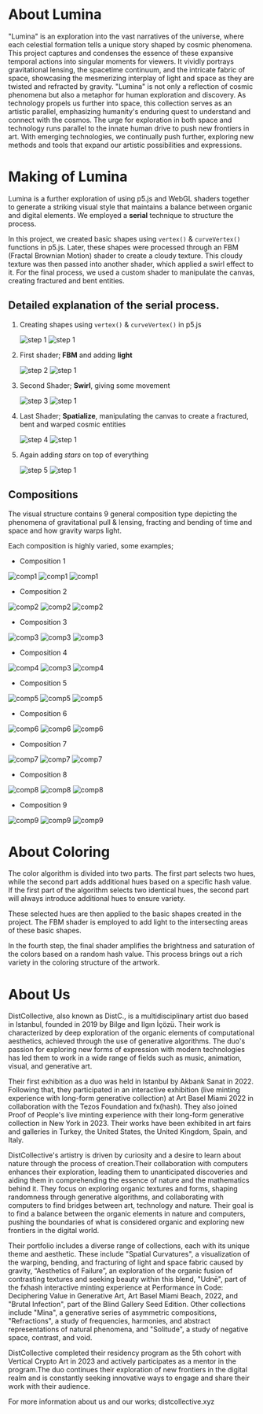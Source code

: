 # About Lumina
"Lumina" is an exploration into the vast narratives of the universe, where each celestial formation tells a unique story shaped by cosmic phenomena. This project captures and condenses the essence of these expansive temporal actions into singular moments for viewers. It vividly portrays gravitational lensing, the spacetime continuum, and the intricate fabric of space, showcasing the mesmerizing interplay of light and space as they are twisted and refracted by gravity. "Lumina" is not only a reflection of cosmic phenomena but also a metaphor for human exploration and discovery. As technology propels us further into space, this collection serves as an artistic parallel, emphasizing humanity's enduring quest to understand and connect with the cosmos. The urge for exploration in both space and technology runs parallel to the innate human drive to push new frontiers in art. With emerging technologies, we continually push further, exploring new methods and tools that expand our artistic possibilities and expressions.

# Making of Lumina

Lumina is a further exploration of using p5.js and WebGL shaders together to generate a striking visual style that maintains a balance between organic and digital elements. We employed a **serial** technique to structure the process.

In this project, we created basic shapes using `vertex()` & `curveVertex()` functions in p5.js. Later, these shapes were processed through an FBM (Fractal Brownian Motion) shader to create a cloudy texture. This cloudy texture was then passed into another shader, which applied a swirl effect to it. For the final process, we used a custom shader to manipulate the canvas, creating fractured and bent entities. 

## Detailed explanation of the **serial** process.

1. Creating shapes using `vertex()` & `curveVertex()` in p5.js

   ![step 1](assets/1_1.jpg) ![step 1](assets/2.jpg)

2. First shader; **FBM** and adding **light**

   ![step 2](assets/2_1v1.jpg) ![step 1](assets/2_2.jpg)
   
3. Second Shader; **Swirl**, giving some movement

   ![step 3](assets/3_1.jpg) ![step 1](assets/2_3.jpg)

4. Last Shader; **Spatialize**, manipulating the canvas to create a fractured, bent and warped cosmic entities

   ![step 4](assets/4_1.jpg) ![step 1](assets/2_4.jpg)

5. Again adding *stars* on top of everything

   ![step 5](assets/5_1.jpg) ![step 1](assets/2_5.jpg)

## Compositions 

The visual structure contains 9 general composition type depicting the phenomena of gravitational pull & lensing, fracting and bending of time and space and how gravity warps light.

Each composition is highly varied, some examples;

* Composition 1

![comp1](assets/comp1/comp1_1.jpg) ![comp1](assets/comp1/comp1_2.jpg) ![comp1](assets/comp1/comp1_3.jpg)

* Composition 2

![comp2](assets/comp2/comp2_1.jpg) ![comp2](assets/comp2/comp2_2.jpg) ![comp2](assets/comp2/comp2_3.jpg)

* Composition 3

![comp3](assets/comp3/comp3_1.jpg) ![comp3](assets/comp3/comp3_2.jpg) ![comp3](assets/comp3/comp3_3.jpg)

* Composition 4

![comp4](assets/comp4/comp4_1.jpg) ![comp3](assets/comp4/comp4_2.jpg) ![comp4](assets/comp4/comp4_3.jpg)

* Composition 5

![comp5](assets/comp5/comp5_1.jpg) ![comp5](assets/comp5/com5_2.jpg) ![comp5](assets/comp5/comp5_3.jpg)

* Composition 6

![comp6](assets/comp6/comp6_1.jpg) ![comp6](assets/comp6/comp6_2.jpg) ![comp6](assets/comp6/comp6_3.jpg)

* Composition 7

![comp7](assets/comp7/comp7_1.jpg) ![comp7](assets/comp7/comp7_2.jpg) ![comp7](assets/comp7/comp7_3.jpg)

* Composition 8

![comp8](assets/comp8/comp8_1.jpg) ![comp8](assets/comp8/comp8_2.jpg) ![comp8](assets/comp8/comp8_3.jpg)

* Composition 9

![comp9](assets/comp9/comp9_1.jpg) ![comp9](assets/comp9/comp9_2.jpg) ![comp9](assets/comp9/comp9_3.jpg)


# About Coloring

The color algorithm is divided into two parts. The first part selects two hues, while the second part adds additional hues based on a specific hash value. If the first part of the algorithm selects two identical hues, the second part will always introduce additional hues to ensure variety.

These selected hues are then applied to the basic shapes created in the project. The FBM shader is employed to add light to the intersecting areas of these basic shapes.

In the fourth step, the final shader amplifies the brightness and saturation of the colors based on a random hash value. This process brings out a rich variety in the coloring structure of the artwork.

# About Us
DistCollective, also known as DistC., is a multidisciplinary artist duo based in Istanbul, founded in 2019 by Bilge and Ilgın İçözü. Their work is characterized by deep exploration of the organic elements of computational aesthetics, achieved through the use of generative algorithms. The duo's passion for exploring new forms of expression with modern technologies has led them to work in a wide range of fields such as music, animation, visual, and generative art.

Their first exhibition as a duo was held in Istanbul by Akbank Sanat in 2022. Following that, they participated in an interactive exhibition (live minting experience with long-form generative collection) at Art Basel Miami 2022 in collaboration with the Tezos Foundation and fx(hash). They also joined Proof of People's live minting experience with their long-form generative collection in New York in 2023. Their works have been exhibited in art fairs and galleries in Turkey, the United States, the United Kingdom, Spain, and Italy.

DistCollective's artistry is driven by curiosity and a desire to learn about nature through the process of creation.Their collaboration with computers enhances their exploration, leading them to unanticipated discoveries and aiding them in comprehending the essence of nature and the mathematics behind it. They focus on exploring organic textures and forms, shaping randomness through generative algorithms, and collaborating with computers to find bridges between art, technology and nature. Their goal is to find a balance between the organic elements in nature and computers, pushing the boundaries of what is considered organic and exploring new frontiers in the digital world.

Their portfolio includes a diverse range of collections, each with its unique theme and aesthetic. These include "Spatial Curvatures", a visualization of the warping, bending, and fracturing of light and space fabric caused by gravity, “Aesthetics of Failure”, an exploration of the organic fusion of contrasting textures and seeking beauty within this blend, "Udnē", part of the fxhash interactive minting experience at Performance in Code: Deciphering Value in Generative Art, Art Basel Miami Beach, 2022, and "Brutal Infection", part of the Blind Gallery Seed Edition. Other collections include "Mina", a generative series of asymmetric compositions, "Refractions", a study of frequencies, harmonies, and abstract representations of natural phenomena, and "Solitude", a study of negative space, contrast, and void.

DistCollective completed their residency program as the 5th cohort with Vertical Crypto Art in 2023 and actively participates as a mentor in the program.The duo continues their exploration of new frontiers in the digital realm and is constantly seeking innovative ways to engage and share their work with their audience.

For more information about us and our works; distcollective.xyz

